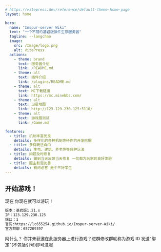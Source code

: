 ```yaml
---
# https://vitepress.dev/reference/default-theme-home-page
layout: home

hero:
  name: "Inspur-server Wiki"
  text: "一个不错的基岩版插件生存服务器"
  tagline: --langchao
  image:
    src: /Image/logo.png
    alt: VitePress
  actions:
    - theme: brand
      text: 服务器介绍
      link: /README.md
    - theme: alt
      text: 插件介绍
      link: /plugins/README.md
    - theme: alt
      text: MC下载链接
      link: https://mc.minebbs.com/
    - theme: alt
      text: 卫星地图
      link: http://123.129.230.125:5110/
    - theme: alt
      text: 游戏服测试
      link: /Game.md

features:
  - title: 机制丰富优良
    details: 多样化的各种机制等待你的开发挖掘
  - title: 多样玩法自由
    details: 生电、建筑、养老等等各种玩法
  - title: 问题及时修复
    details: 做到当天反馈当天修复 一切都为玩家的良好体验
  - title: 服主和谐友善
    details: 有问必答 是个三好学生
---
```


## 开始游戏！

现在 你现在就可以游玩！

```sh
版本：基岩版1.21.x
IP：123.129.230.125
端口：1
官网:https://lc655254.github.io/Inspur-server-Wiki/
官方群聊：657209397
```

阿什么？ 你并未获邀在此服务器上进行游戏？进群修改群昵称为游戏 ID 发送"绑定"(不包括引号)即可进服
